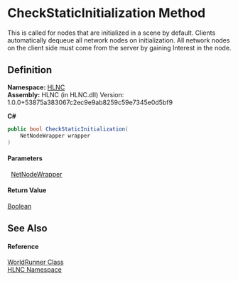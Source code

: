 # CheckStaticInitialization Method


This is called for nodes that are initialized in a scene by default. Clients automatically dequeue all network nodes on initialization. All network nodes on the client side must come from the server by gaining Interest in the node.



## Definition
**Namespace:** <a href="N_HLNC">HLNC</a>  
**Assembly:** HLNC (in HLNC.dll) Version: 1.0.0+53875a383067c2ec9e9ab8259c59e7345e0d5bf9

**C#**
``` C#
public bool CheckStaticInitialization(
	NetNodeWrapper wrapper
)
```



#### Parameters
<dl><dt>  <a href="T_HLNC_NetNodeWrapper">NetNodeWrapper</a></dt><dd /></dl>

#### Return Value
<a href="https://learn.microsoft.com/dotnet/api/system.boolean" target="_blank" rel="noopener noreferrer">Boolean</a>  


## See Also


#### Reference
<a href="T_HLNC_WorldRunner">WorldRunner Class</a>  
<a href="N_HLNC">HLNC Namespace</a>  
